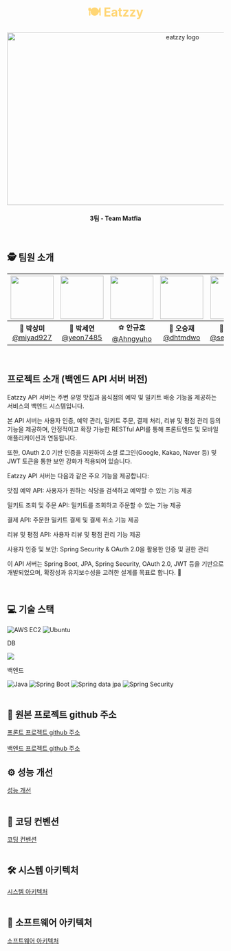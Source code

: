 <br>

<h1 align="center" style="color: #FFD675;">🍽️ Eatzzy </h1>

<div align="center">
  <img src="/public/image/logo.png" alt="eatzzy logo" width="800" height="400" />
</div>

<h4 align="center">3팀 - Team Matfia </h4>

<br>

## 🕵️ 팀원 소개

<div align="center">

| <img src="/public/image/bibim.png" width="100" height="100"/> | <img src="/public/image/tteok.png" width="100" height="100"/> | <img src="/public/image/icecream.png" width="100" height="100"/> | <img src="/public/image/sushi.png" width="100" height="100"/> | <img src="/public/image/ramen.png" width="100" height="100"/> |  <img src="/public/image/burger.png" width="100" height="100"/>  |
| :-----------------------------------------------------------: | :-----------------------------------------------------------: | :--------------------------------------------------------------: | :-----------------------------------------------------------: | :-----------------------------------------------------------: | :--------------------------------------------------------------: |
|  🐰 **박상미**<br/>[@miyad927](https://github.com/miyad927)   |  🧶 **박세연**<br/>[@yeon7485](https://github.com/yeon7485)   |    ⚽ **안규호**<br/>[@Ahngyuho](https://github.com/Ahngyuho)    |   🤪 **오승재**<br/>[@dhtmdwo](https://github.com/dhtmdwo)    | 🐢 **유승호**<br/>[@seungho99](https://github.com/seungho99)  | 🐉 **천태훈**<br/>[@taehoon0518](https://github.com/taehoon0518) |

</div>
<br>

## 프로젝트 소개 (백엔드 API 서버 버전)
Eatzzy API 서버는 주변 유명 맛집과 음식점의 예약 및 밀키트 배송 기능을 제공하는 서비스의 백엔드 시스템입니다.

본 API 서버는 사용자 인증, 예약 관리, 밀키트 주문, 결제 처리, 리뷰 및 평점 관리 등의 기능을 제공하며, 안정적이고 확장 가능한 RESTful API를 통해 프론트엔드 및 모바일 애플리케이션과 연동됩니다.

또한, OAuth 2.0 기반 인증을 지원하여 소셜 로그인(Google, Kakao, Naver 등) 및 JWT 토큰을 통한 보안 강화가 적용되어 있습니다.

Eatzzy API 서버는 다음과 같은 주요 기능을 제공합니다:

맛집 예약 API: 사용자가 원하는 식당을 검색하고 예약할 수 있는 기능 제공

밀키트 조회 및 주문 API: 밀키트를 조회하고 주문할 수 있는 기능 제공 

결제 API: 주문한 밀키트 결제 및 결제 취소 기능 제공

리뷰 및 평점 API: 사용자 리뷰 및 평점 관리 기능 제공

사용자 인증 및 보안: Spring Security & OAuth 2.0을 활용한 인증 및 권한 관리

이 API 서버는 Spring Boot, JPA, Spring Security, OAuth 2.0, JWT 등을 기반으로 개발되었으며, 확장성과 유지보수성을 고려한 설계를 목표로 합니다. 🚀

<br>

## 💻 기술 스택

![AWS EC2](https://img.shields.io/badge/Amazon%20EC2-FF9900?style=for-the-badge&logo=Amazon%20EC2&logoColor=white)
![Ubuntu](https://img.shields.io/badge/ubuntu-E95420?style=for-the-badge&logo=ubuntu&logoColor=FFFFFF)

DB

<img src="https://img.shields.io/badge/MariaDB-003545?style=flat-square&logo=mariadb&logoColor=white"/></a></a>

백엔드

![Java](https://img.shields.io/badge/java-%23ED8B00.svg?style=for-the-badge&logo=openjdk&logoColor=white)
![Spring Boot](https://img.shields.io/badge/Spring%20Boot-6DB33F?style=for-the-badge&logo=Spring%20Boot&logoColor=white)
![Spring data jpa](https://img.shields.io/badge/Spring%20data%20jpa-6DB33F?style=for-the-badge&logo=Spring%20Boot&logoColor=white)
![Spring Security](https://img.shields.io/badge/Spring%20Security-6DB33F?style=for-the-badge&logo=Spring%20Security&logoColor=white)
<br>
<br>

## 📃 원본 프로젝트 github 주소

[프론트 프로젝트 github 주소](https://github.com/beyond-sw-camp/be12-2nd-Matfia-Eatzzy)
<br>
<br>
[백엔드 프로젝트 github 주소](https://github.com/beyond-sw-camp/be12-3rd-Matfia-Eatzz)
<br>


## ⚙ 성능 개선

[성능 개선](https://github.com/beyond-sw-camp/be12-3rd-Matfia-Eatzzy/wiki/%EC%84%B1%EB%8A%A5-%EA%B0%9C%EC%84%A0)
<br>
<br>

## 🔗 코딩 컨벤션

[코딩 컨벤션](https://github.com/beyond-sw-camp/be12-3rd-Matfia-Eatzzy/wiki/%EC%BD%94%EB%93%9C-%EC%BB%A8%EB%B2%A4%EC%85%98)
<br>
<br>

## 🛠 시스템 아키텍처

[시스템 아키텍처](https://github.com/beyond-sw-camp/be12-3rd-Matfia-Eatzzy/wiki/%EC%8B%9C%EC%8A%A4%ED%85%9C-%EC%95%84%ED%82%A4%ED%85%8D%EC%B2%98)
<br>
<br>

## 📡 소프트웨어 아키텍처

[소프트웨어 아키텍처](https://github.com/beyond-sw-camp/be12-3rd-Matfia-Eatzzy/wiki/SW-%EC%95%84%ED%82%A4%ED%85%8D%EC%B2%98)
<br>


